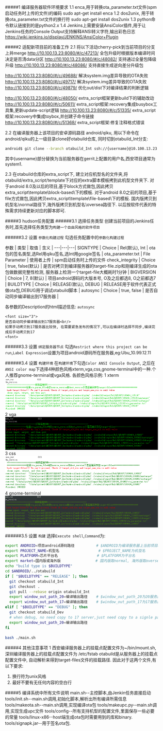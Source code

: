 #####1 编译服务器软件环境要求
1.1 enca,用于转换ota_parameter.txt文件(spm启动任务时上传的文件)的编码
sudo apt-get install enca
1.2 dos2unix, 用于转换ota_parameter.txt文件的换行符
sudo apt-get install dos2unix
1.3 python命令默认链接到的是python2.x
1.4 Jenkins上需要安装AnsiColor插件,用于让Jenkins任务的Console Output支持解释ANSI转义字符,输出彩色日志
https://wiki.jenkins.io/display/JENKINS/AnsiColor+Plugin

#####2 适配新项目前的准备工作
2.1 将以下活动cherry-pick到当前项目的分支上并merge
http://10.100.13.23:8080/#/c/47213/ 全包升级时根据版本编译时间决定是否清data分区
http://10.100.13.23:8080/#/c/48082/ 支持通过全量包降级升级
http://10.100.13.23:8080/#/c/48086/ 支持直接生成逆向差分升级包

http://10.100.13.23:8080/#/c/49688/ 解决system.img差异导致的OTA失败
http://10.100.13.23:8080/#/c/49717/ 解决system.img差异导致的OTA失败
http://10.100.13.23:8080/#/c/49879/ 优化out/dist下对编译结果的判断逻辑

http://10.100.13.23:8080/#/c/48050/ extra_script框架更新build下的辅助改动
http://10.100.13.23:8080/#/c/50611/ extra_script框架:recovery集成busybox工具集,更新update-script逻辑
http://10.100.13.23:8080/#/c/51335/ extra_script框架:recovery中集成toybox,并创建子命令链接
http://10.100.13.23:8080/#/c/51368/ extra_script框架:修复注释格式错误

2.2 在编译服务器上该项目的安卓源码路径 android/qiku, 用以下命令在android/qiku的上一级目录clone好otabuild仓库, 同时切到otabuild_Int分支:
```bash
android$ git clone --branch otabuild_Int ssh://{username}@10.100.13.23:29418/android/otabuild
```
其中{username}部分替换为当前服务器在gerrit上配置的用户名,西安项目通常为system1.

2.3  在otabuild仓库的extra_script下, 建立对应机型名的文件夹,将otabuild/extra_script/template下对应的extra脚本模板拷到此机型文件夹下.
对于android 8.0及以后的项目,基于block方式做包,因此拷贝extra_script\template\block-based\下的模板.
对于android 8.0之前的项目,基于file方式做包,因此拷贝extra_script\template\file-based\下的模板.
国内版拷贝到机型名\normal路径下,海外版拷贝到机型名\oversea路径下.
以后按软件代表的特殊需求持续更新对应的脚本即可.

#####3 hudson任务配置
######3.1 选择任务类型
创建当前项目的Jenkins任务时,首先选择任务类型为`构建一个自由风格的软件项目`

######3.2 设置 `参数化构建过程`
勾选任务配置中的`参数化构建过程`

参数 | 类型 | 取值 | 含义 |
---|---|---|
SIGNTYPE | Choice | Rel(默认), Int | ota包的签名类型,选Rel用qiku签名,选Int用google签名 |
ota_parameter.txt | File Parameter | 使用者上传 | spm启动任务时上传的文件 
check_integrity | Choice | true, false(默认) | 是否对拷贝到编译服务器的target-file.zip和刚编译生成的ota包做数据完整性检测, 服务器上检测一个target-file大概耗时1分钟 |
BIGVERSION | Choice | 7, 8(默认)  |  项目android源码的大版本号, O及之后都选8, O之前都选7 |
BUILDTYPE | Choice | RELEASE(默认), DEBUG | RELEASE用于软件代表正式做ota包,DEBUG用于调试otabuild脚本 |
autosync | Choice | true, false | 是否自动同步编译输出到17服务器 |

各参数的Description的html描述信息:
`autosync`
```http
<font size="3">
是否自动同步编译输出到17服务器<br/>
如果手动拷贝到17服务器比较快, 在需要紧急发布的情况下,可以在编译时选择不同步,编译完成后手动拷贝到17
<font>
```

######3.3 设置 `绑定服务器节点`
勾选`Restrict where this project can be run`,`Label Expression`设置为项目android源码所在服务器,eg:Ubu_10.99.12.11

######3.4 设置 `构建环境`
在`构建环境`下勾选`Color ANSI Console Output`, 之后在`ANSI color map`下选择4种颜色风格xterm,vga,css,gnome-terminal中的一种.个人推荐gnome-terminal或vga风格.
各颜色风格示例:
1 xterm
![xterm](md_pic\xterm.PNG "xterm example")
2 vga
![vga](md_pic\vga.PNG "vga example")
3 css
![css](md_pic\css.PNG "css example")
4 gnome-terminal
![gnome-terminal](md_pic\gnome-terminal.PNG "gnome-terminal example")

######3.5 设置 `构建`
选择`Execute shell`,`Command`为:
```bash
export ANDROID=项目android源码路径          # $ANDROID为编译服务器上当前项目android源码路径
export PROJECT_NAME=机型名                  # $PROJECT_NAME为机型名
export PLATFORM=芯片平台名                  # $PLATFORM为平台名
export market=国内版或海外版                # 国内版取normal, 海外版取oversea
echo "build type is $BUILDTYPE"
cd $ANDROID/../otabuild
if [ "$BUILDTYPE" == "RELEASE" ]; then
  git checkout otabuild_Int
  git checkout .
  git pull --rebase origin otabuild_Int
  export window_out_path_20=编译输出路径    # $window_out_path_20为20服务器编译生成的ota包输出路径
  export window_out_path_17=编译输出路径    # $window_out_path_17为17服务器编译生成的ota包输出路径
elif [ "$BUILDTYPE" == "DEBUG" ]; then
  git checkout otabuild_Dev
  # when debug, no need copy to 17 server,just need copy to a signle path for we debug.
  export window_out_path_20=编译输出路径
fi

bash ./main.sh
```

#####4 其他注意事项
1 西安编译服务器上的挂载点配置文件为~/bin/mount.sh,深圳编译服务器上的挂载点配置文件为 /etc/fstab
otabuild是从服务器上的挂载点配置文件中, 自动解析来得到target-files文件的挂载路径. 因此对于这两个文件,有以下要求:
1.  换行符为unix风格
2. 最好不要有无任何内容的空白行

#####5 编译系统中所有文件说明
main.sh--主控脚本,由Jenkin任务直接启动
tools/init.sh--main.sh调用,初始化脚本,解析出所有编译所需信息
tools/makeota.sh--main.sh调用,实现编译ota包
tools/makeupc.py--main.sh调用,实现生成upc文件
tools/config--所有支持机型的配置文件,里面保存一些必要的常量
tools/linux-x86--host端生成ota包时需要用到的库和binary.
tools/signapk.jar--用于签名ota包.





